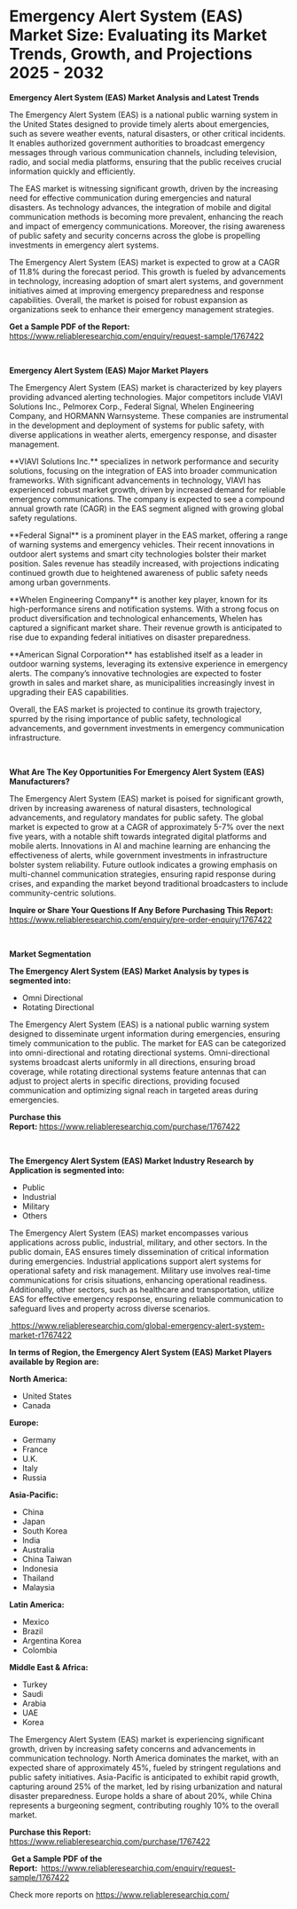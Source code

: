 <p><h1>Emergency Alert System (EAS) Market Size: Evaluating its Market Trends, Growth, and Projections 2025 - 2032</h1></p><p><strong>Emergency Alert System (EAS) Market Analysis and Latest Trends</strong></p>
<p><p>The Emergency Alert System (EAS) is a national public warning system in the United States designed to provide timely alerts about emergencies, such as severe weather events, natural disasters, or other critical incidents. It enables authorized government authorities to broadcast emergency messages through various communication channels, including television, radio, and social media platforms, ensuring that the public receives crucial information quickly and efficiently.</p><p>The EAS market is witnessing significant growth, driven by the increasing need for effective communication during emergencies and natural disasters. As technology advances, the integration of mobile and digital communication methods is becoming more prevalent, enhancing the reach and impact of emergency communications. Moreover, the rising awareness of public safety and security concerns across the globe is propelling investments in emergency alert systems.</p><p>The Emergency Alert System (EAS) market is expected to grow at a CAGR of 11.8% during the forecast period. This growth is fueled by advancements in technology, increasing adoption of smart alert systems, and government initiatives aimed at improving emergency preparedness and response capabilities. Overall, the market is poised for robust expansion as organizations seek to enhance their emergency management strategies.</p></p>
<p><strong>Get a Sample PDF of the Report:&nbsp;</strong> <a href="https://www.reliableresearchiq.com/enquiry/request-sample/1767422?utm_campaign=3080&utm_medium=2&utm_source=Github&utm_content=ia&utm_term=11042025&utm_id=emergency-alert-system-eas">https://www.reliableresearchiq.com/enquiry/request-sample/1767422</a></p>
<p>&nbsp;</p>
<p><strong>Emergency Alert System (EAS) Major Market Players</strong></p>
<p><p>The Emergency Alert System (EAS) market is characterized by key players providing advanced alerting technologies. Major competitors include VIAVI Solutions Inc., Pelmorex Corp., Federal Signal, Whelen Engineering Company, and HORMANN Warnsysteme. These companies are instrumental in the development and deployment of systems for public safety, with diverse applications in weather alerts, emergency response, and disaster management.</p><p>**VIAVI Solutions Inc.** specializes in network performance and security solutions, focusing on the integration of EAS into broader communication frameworks. With significant advancements in technology, VIAVI has experienced robust market growth, driven by increased demand for reliable emergency communications. The company is expected to see a compound annual growth rate (CAGR) in the EAS segment aligned with growing global safety regulations.</p><p>**Federal Signal** is a prominent player in the EAS market, offering a range of warning systems and emergency vehicles. Their recent innovations in outdoor alert systems and smart city technologies bolster their market position. Sales revenue has steadily increased, with projections indicating continued growth due to heightened awareness of public safety needs among urban governments.</p><p>**Whelen Engineering Company** is another key player, known for its high-performance sirens and notification systems. With a strong focus on product diversification and technological enhancements, Whelen has captured a significant market share. Their revenue growth is anticipated to rise due to expanding federal initiatives on disaster preparedness.</p><p>**American Signal Corporation** has established itself as a leader in outdoor warning systems, leveraging its extensive experience in emergency alerts. The company’s innovative technologies are expected to foster growth in sales and market share, as municipalities increasingly invest in upgrading their EAS capabilities.</p><p>Overall, the EAS market is projected to continue its growth trajectory, spurred by the rising importance of public safety, technological advancements, and government investments in emergency communication infrastructure.</p></p>
<p>&nbsp;</p>
<p><strong>What Are The Key Opportunities For Emergency Alert System (EAS) Manufacturers?</strong></p>
<p><p>The Emergency Alert System (EAS) market is poised for significant growth, driven by increasing awareness of natural disasters, technological advancements, and regulatory mandates for public safety. The global market is expected to grow at a CAGR of approximately 5-7% over the next five years, with a notable shift towards integrated digital platforms and mobile alerts. Innovations in AI and machine learning are enhancing the effectiveness of alerts, while government investments in infrastructure bolster system reliability. Future outlook indicates a growing emphasis on multi-channel communication strategies, ensuring rapid response during crises, and expanding the market beyond traditional broadcasters to include community-centric solutions.</p></p>
<p><strong>Inquire or Share Your Questions If Any Before Purchasing This Report:</strong> <a href="https://www.reliableresearchiq.com/enquiry/pre-order-enquiry/1767422?utm_campaign=3080&utm_medium=2&utm_source=Github&utm_content=ia&utm_term=11042025&utm_id=emergency-alert-system-eas">https://www.reliableresearchiq.com/enquiry/pre-order-enquiry/1767422</a></p>
<p>&nbsp;</p>
<p><strong>Market Segmentation</strong></p>
<p><strong>The Emergency Alert System (EAS) Market Analysis by types is segmented into:</strong></p>
<p><ul><li>Omni Directional</li><li>Rotating Directional</li></ul></p>
<p><p>The Emergency Alert System (EAS) is a national public warning system designed to disseminate urgent information during emergencies, ensuring timely communication to the public. The market for EAS can be categorized into omni-directional and rotating directional systems. Omni-directional systems broadcast alerts uniformly in all directions, ensuring broad coverage, while rotating directional systems feature antennas that can adjust to project alerts in specific directions, providing focused communication and optimizing signal reach in targeted areas during emergencies.</p></p>
<p><strong>Purchase this Report:&nbsp;</strong><a href="https://www.reliableresearchiq.com/purchase/1767422?utm_campaign=3080&utm_medium=2&utm_source=Github&utm_content=ia&utm_term=11042025&utm_id=emergency-alert-system-eas">https://www.reliableresearchiq.com/purchase/1767422</a></p>
<p>&nbsp;</p>
<p><strong>The Emergency Alert System (EAS) Market Industry Research by Application is segmented into:</strong></p>
<p><ul><li>Public</li><li>Industrial</li><li>Military</li><li>Others</li></ul></p>
<p><p>The Emergency Alert System (EAS) market encompasses various applications across public, industrial, military, and other sectors. In the public domain, EAS ensures timely dissemination of critical information during emergencies. Industrial applications support alert systems for operational safety and risk management. Military use involves real-time communications for crisis situations, enhancing operational readiness. Additionally, other sectors, such as healthcare and transportation, utilize EAS for effective emergency response, ensuring reliable communication to safeguard lives and property across diverse scenarios.</p></p>
<p><a href="https://www.reliableresearchiq.com/global-emergency-alert-system-market-r1767422?utm_campaign=3080&utm_medium=2&utm_source=Github&utm_content=ia&utm_term=11042025&utm_id=emergency-alert-system-eas">&nbsp;https://www.reliableresearchiq.com/global-emergency-alert-system-market-r1767422</a></p>
<p><strong>In terms of Region, the Emergency Alert System (EAS) Market Players available by Region are:</strong></p>
<p>
    <p> <strong> North America: </strong>
        <ul>
            <li>United States</li>
            <li>Canada</li>
        </ul>
        </p> 
    <p> <strong> Europe: </strong>
        <ul>
            <li>Germany</li>
            <li>France</li>
            <li>U.K.</li>
            <li>Italy</li>
            <li>Russia</li>
        </ul>
        </p> 
    <p> <strong> Asia-Pacific: </strong>
        <ul>
            <li>China</li>
            <li>Japan</li>
            <li>South Korea</li>
            <li>India</li>
            <li>Australia</li>
            <li>China Taiwan</li>
            <li>Indonesia</li>
            <li>Thailand</li>
            <li>Malaysia</li>
        </ul>
        </p> 
    <p> <strong> Latin America: </strong>
        <ul>
            <li>Mexico</li>
            <li>Brazil</li>
            <li>Argentina Korea</li>
            <li>Colombia</li>
        </ul>
        </p> 
    <p> <strong> Middle East & Africa: </strong>
        <ul>
            <li>Turkey</li>
            <li>Saudi</li>
            <li>Arabia</li>
            <li>UAE</li>
            <li>Korea</li>
        </ul>
    </p>
    </p>
<p><p>The Emergency Alert System (EAS) market is experiencing significant growth, driven by increasing safety concerns and advancements in communication technology. North America dominates the market, with an expected share of approximately 45%, fueled by stringent regulations and public safety initiatives. Asia-Pacific is anticipated to exhibit rapid growth, capturing around 25% of the market, led by rising urbanization and natural disaster preparedness. Europe holds a share of about 20%, while China represents a burgeoning segment, contributing roughly 10% to the overall market.</p></p>
<p><strong>Purchase this Report: </strong><a href="https://www.reliableresearchiq.com/purchase/1767422?utm_campaign=3080&utm_medium=2&utm_source=Github&utm_content=ia&utm_term=11042025&utm_id=emergency-alert-system-eas">https://www.reliableresearchiq.com/purchase/1767422</a></p>
<p>&nbsp;<strong>Get a Sample PDF of the Report:&nbsp;&nbsp;</strong><a href="https://www.reliableresearchiq.com/enquiry/request-sample/1767422?utm_campaign=3080&utm_medium=2&utm_source=Github&utm_content=ia&utm_term=11042025&utm_id=emergency-alert-system-eas">https://www.reliableresearchiq.com/enquiry/request-sample/1767422</a></p>
<p><strong></strong></p>
<p>Check more reports on <a href="https://www.reliableresearchiq.com/?utm_campaign=3080&utm_medium=2&utm_source=Github&utm_content=ia&utm_term=11042025&utm_id=emergency-alert-system-eas">https://www.reliableresearchiq.com/</a></p>